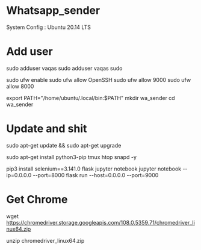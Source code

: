 # Whatsapp_sender

System Config : Ubuntu 20.14 LTS


# Add user
sudo adduser vaqas
sudo adduser vaqas sudo

sudo ufw enable
sudo ufw allow OpenSSH
sudo ufw allow 9000
sudo ufw allow 8000


export PATH="/home/ubuntu/.local/bin:$PATH"
mkdir wa_sender
cd wa_sender

# Update and shit
sudo apt-get update && sudo apt-get upgrade 

sudo apt-get install python3-pip tmux htop snapd -y

pip3 install selenium==3.141.0 flask jupyter notebook
jupyter notebook --ip=0.0.0.0 --port=8000
flask run --host=0.0.0.0 --port=9000

# Get Chrome
wget https://chromedriver.storage.googleapis.com/108.0.5359.71/chromedriver_linux64.zip

unzip chromedriver_linux64.zip
